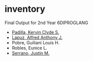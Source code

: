 # inventory

Final Output for 2nd Year 6DIPROGLANG

- [Padilla, Kervin Clyde S.](https://github.com/userkace)
- [Lapuz, Alfred Anthony J.](https://github.com/anthoneigh)
- Pobre, Guiliani Louis H.
- Robles, Eunice L.
- [Serrano, Justin M.](https://github.com/Just-Serra)
